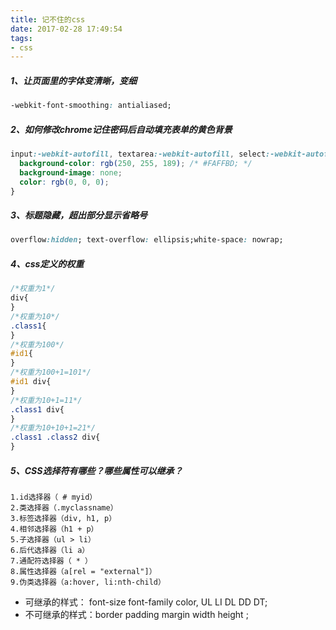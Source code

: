 ```yaml
---
title: 记不住的css
date: 2017-02-28 17:49:54
tags:
- css
---
```

##### 1、让页面里的字体变清晰，变细
```css
-webkit-font-smoothing: antialiased;
```

##### 2、如何修改chrome记住密码后自动填充表单的黄色背景
```css
input:-webkit-autofill, textarea:-webkit-autofill, select:-webkit-autofill {
  background-color: rgb(250, 255, 189); /* #FAFFBD; */
  background-image: none;
  color: rgb(0, 0, 0);
}
```

##### 3、标题隐藏，超出部分显示省略号
```css
overflow:hidden; text-overflow: ellipsis;white-space: nowrap;
```

##### 4、css定义的权重
```css
/*权重为1*/
div{
}
/*权重为10*/
.class1{
}
/*权重为100*/
#id1{
}
/*权重为100+1=101*/
#id1 div{
}
/*权重为10+1=11*/
.class1 div{
}
/*权重为10+10+1=21*/
.class1 .class2 div{
}
```

##### 5、CSS选择符有哪些？哪些属性可以继承？
    1.id选择器（ # myid）
    2.类选择器（.myclassname）
    3.标签选择器（div, h1, p）
    4.相邻选择器（h1 + p）
    5.子选择器（ul > li）
    6.后代选择器（li a）
    7.通配符选择器（ * ）
    8.属性选择器（a[rel = "external"]）
    9.伪类选择器（a:hover, li:nth-child）
    
* 可继承的样式： font-size font-family color, UL LI DL DD DT;
* 不可继承的样式：border padding margin width height ;

